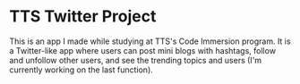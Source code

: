 # TTS Twitter Project

This is an app I made while studying at TTS's Code Immersion program. It is a Twitter-like app where users can post mini blogs with hashtags, follow and unfollow other users, and see the trending topics and users (I'm currently working on the last function).